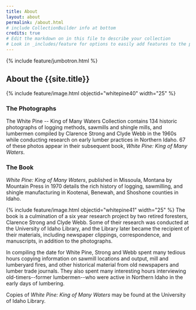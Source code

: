 ```yaml
---
title: About
layout: about
permalink: /about.html
# include CollectionBuilder info at bottom
credits: true
# Edit the markdown on in this file to describe your collection
# Look in _includes/feature for options to easily add features to the page
---
```


{% include feature/jumbotron.html %} 

## About the {{site.title}}
{% include feature/image.html objectid="whitepine40" width="25" %}

### The Photographs

The White Pine -- King of Many Waters Collection contains 134 historic photographs of logging methods, sawmills and shingle mills, and lumbermen compiled by Clarence Strong and Clyde Webb in the 1960s while conducting research on early lumber practices in Northern Idaho. 67 of these photos appear in their subsequent book, *White Pine: King of Many Waters*.

### The Book

*White Pine: King of Many Waters*, published in Missoula, Montana by Mountain Press in 1970 details the rich history of logging, sawmilling, and shingle manufacturing in Kootenai, Benewah, and Shoshone counties in Idaho. 

{% include feature/image.html objectid="whitepine41" width="25" %}
The book is a culmination of a six year research project by two retired foresters, Clarence Strong and Clyde Webb. Some of their research was conducted at the University of Idaho Library, and the Library later became the recipient of their materials, including newspaper clippings, correspondence, and manuscripts, in addition to the photographs.

In compiling the date for White Pine, Strong and Webb spent many tedious hours copying information on sawmill locations and output, mill and lumberyard fires, and other historical material from old newspapers and lumber trade journals. They also spent many interesting hours interviewing old-timers--former lumbermen--who were active in Northern Idaho in the early days of lumbering. 

Copies of *White Pine: King of Many Waters* may be found at the University of Idaho Library. 

<div class="clearfix"></div>

